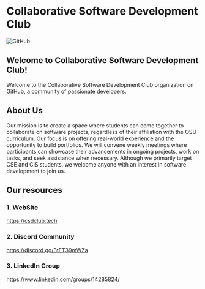 # Collaborative Software Development Club

![GitHub](https://github.com/Collaborative-Software-Development-Club/.github/assets/72419437/40e8a43e-a00d-4659-b586-0ec735344c94)

## Welcome to Collaborative Software Development Club!

Welcome to the Collaborative Software Development Club organization on GitHub, a community of passionate developers.

## About Us

Our mission is to create a space where students can come together to collaborate on software projects, regardless of their affiliation with the OSU curriculum. Our focus is on offering real-world experience and the opportunity to build portfolios. We will convene weekly meetings where participants can showcase their advancements in ongoing projects, work on tasks, and seek assistance when necessary. Although we primarily target CSE and CIS students, we welcome anyone with an interest in software development to join us.

## Our resources

### 1. WebSite 

https://csdclub.tech

### 2. Discord Community

https://discord.gg/3tET39mWZa

### 3. LinkedIn Group

https://www.linkedin.com/groups/14285824/
